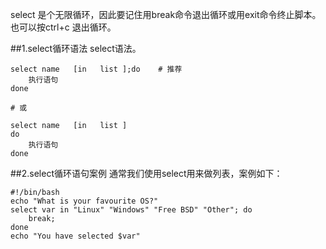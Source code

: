 select 是个无限循环，因此要记住用break命令退出循环或用exit命令终止脚本。也可以按ctrl+c 退出循环。

##1.select循环语法
select语法。
```
select name   [in   list ];do    # 推荐 
    执行语句
done

# 或

select name   [in   list ] 
do 
    执行语句
done
```


##2.select循环语句案例
通常我们使用select用来做列表，案例如下：
```
#!/bin/bash
echo "What is your favourite OS?"
select var in "Linux" "Windows" "Free BSD" "Other"; do
    break;
done
echo "You have selected $var"
```